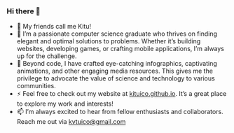 ### Hi there 👋

- 🌱 My friends call me Kitu!
- 🔭 I’m a passionate computer science graduate who thrives on finding elegant and optimal solutions to problems. Whether it’s building websites, developing games, or crafting mobile applications, I’m always up for the challenge.
- 🎨 Beyond code, I have crafted eye-catching infographics, captivating animations, and other engaging media resources. This gives me the privilege to advocate the value of science and technology to various communities.
- ⚡ Feel free to check out my website at [kituico.github.io](https://kituico.github.io). It’s a great place to explore my work and interests!
- 📫 I’m always excited to hear from fellow enthusiasts and collaborators. Reach me out via kvtuico@gmail.com


<!--
**KituIco/KituIco** is a ✨ _special_ ✨ repository because its `README.md` (this file) appears on your GitHub profile.

Here are some ideas to get you started:

- 🔭 I’m currently working on ...
- 🌱 I’m currently learning ...
- 👯 I’m looking to collaborate on ...
- 🤔 I’m looking for help with ...
- 💬 Ask me about ...
- 📫 How to reach me: ...
- 😄 Pronouns: ...
- ⚡ Fun fact: ...
-->
